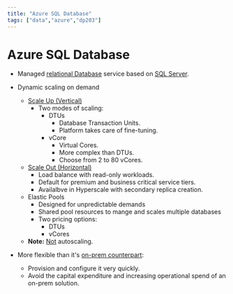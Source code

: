 ```yaml
---
title: "Azure SQL Database"
tags: ["data","azure","dp203"]
---
```


# Azure SQL Database

- Managed [relational Database][relationaldb] service based on [SQL Server][sqlserver].

- Dynamic scaling on demand
    - [Scale Up (Vertical)][scaling]
        - Two modes of scaling:
            - DTUs
                - Database Transaction Units.
                - Platform takes care of fine-tuning.
            - vCore
                - Virtual Cores.
                - More complex than DTUs.
                - Choose from 2 to 80 vCores.
     - [Scale Out (Horizontal)][scaling]
         - Load balance with read-only workloads.
         - Default for premium and business critical service tiers.
         - Availalbve in Hyperscale with secondary replica creation.
     - Elastic Pools
         - Designed for unpredictable demands
         - Shared pool resources to mange and scales multiple databases
         - Two pricing options:
             - DTUs
             - vCores
     - __Note:__ <u>Not</u> autoscaling.

- More flexible than it's [on-prem counterpart][sqlserver]:
    - Provision and configure it very quickly.
    - Avoid the capital expenditure and increasing operational spend of an on-prem solution.

[relationaldb]: ./relational_database.md
[sqlserver]: ./sql_server.md
[relationaldata]: ./structured_data.md
[nonrelationaldata]: ./nonstructured_data.md
[scaling]: ./scaling.md
